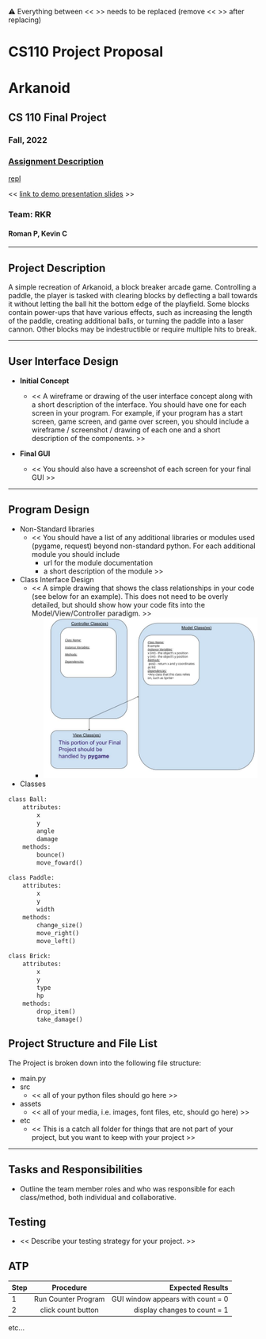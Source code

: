 :warning: Everything between << >> needs to be replaced (remove << >> after replacing)
# CS110 Project Proposal
# Arkanoid
## CS 110 Final Project
### Fall, 2022
### [Assignment Description](https://docs.google.com/document/d/1H4R6yLL7som1lglyXWZ04RvTp_RvRFCCBn6sqv-82ps/edit?usp=sharing)

[repl](https://replit.com/join/udspqfxicu-romanpanchmia)

<< [link to demo presentation slides](#) >>

### Team: RKR 
#### Roman P, Kevin C

***

## Project Description

A simple recreation of Arkanoid, a block breaker arcade game. Controlling a paddle, the player is tasked with clearing blocks by deflecting a ball towards it without letting the ball hit the bottom edge of the playfield. Some blocks contain power-ups that have various effects, such as increasing the length of the paddle, creating additional balls, or turning the paddle into a laser cannon. Other blocks may be indestructible or require multiple hits to break.

***    

## User Interface Design

- **Initial Concept**
  - << A wireframe or drawing of the user interface concept along with a short description of the interface. You should have one for each screen in your program. For example, if your program has a start screen, game screen, and game over screen, you should include a wireframe / screenshot / drawing of each one and a short description of the components. >>
    
    
- **Final GUI**
  - << You should also have a screenshot of each screen for your final GUI >>

***        

## Program Design

* Non-Standard libraries
    * << You should have a list of any additional libraries or modules used (pygame, request) beyond non-standard python. 
         For each additional module you should include
         - url for the module documentation
         - a short description of the module >>
* Class Interface Design
    * << A simple drawing that shows the class relationships in your code (see below for an example). This does not need to be overly detailed, but should show how your code fits into the Model/View/Controller paradigm. >>
        * ![class diagram](assets/class_diagram.jpg) 
* Classes
```
class Ball:
    attributes:
        x
        y
        angle
        damage
    methods:
        bounce()
        move_foward()
```
```
class Paddle:
    attributes:
        x
        y
        width
    methods:
        change_size()
        move_right()
        move_left()
```
```
class Brick:
    attributes:
        x
        y
        type
        hp
    methods:
        drop_item()
        take_damage()
```

## Project Structure and File List

The Project is broken down into the following file structure:

* main.py
* src
    * << all of your python files should go here >>
* assets
    * << all of your media, i.e. images, font files, etc, should go here) >>
* etc
    * << This is a catch all folder for things that are not part of your project, but you want to keep with your project >>

***

## Tasks and Responsibilities 

   * Outline the team member roles and who was responsible for each class/method, both individual and collaborative.

## Testing

* << Describe your testing strategy for your project. >>

## ATP

| Step                 |Procedure             |Expected Results                   |
|----------------------|:--------------------:|----------------------------------:|
|  1                   | Run Counter Program  |GUI window appears with count = 0  |
|  2                   | click count button   | display changes to count = 1      |
etc...
